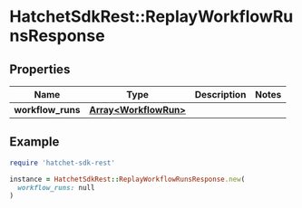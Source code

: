 # HatchetSdkRest::ReplayWorkflowRunsResponse

## Properties

| Name | Type | Description | Notes |
| ---- | ---- | ----------- | ----- |
| **workflow_runs** | [**Array&lt;WorkflowRun&gt;**](WorkflowRun.md) |  |  |

## Example

```ruby
require 'hatchet-sdk-rest'

instance = HatchetSdkRest::ReplayWorkflowRunsResponse.new(
  workflow_runs: null
)
```

